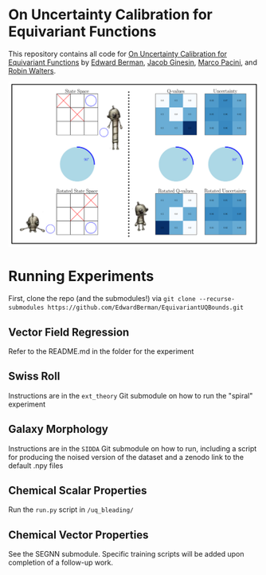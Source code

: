 # On Uncertainty Calibration for Equivariant Functions

This repository contains all code for [On Uncertainty Calibration for Equivariant Functions](https://arxiv.org/abs/2510.21691) by [Edward Berman](https://ebrmn.space/), [Jacob Ginesin](https://jakegines.in/), [Marco Pacini](https://marco-pacini.github.io/), and [Robin Walters](https://www.robinwalters.com/).

![image](assets/background.png)

# Running Experiments

First, clone the repo (and the submodules!) via `git clone --recurse-submodules https://github.com/EdwardBerman/EquivariantUQBounds.git`

## Vector Field Regression

Refer to the README.md in the folder for the experiment

## Swiss Roll

Instructions are in the `ext_theory` Git submodule on how to run the "spiral" experiment

## Galaxy Morphology

Instructions are in the `SIDDA` Git submodule on how to run, including a script for producing the noised version of the dataset and a zenodo link to the default .npy files

## Chemical Scalar Properties

Run the `run.py` script in `/uq_bleading/`

## Chemical Vector Properties

See the SEGNN submodule. Specific training scripts will be added upon completion of a follow-up work.
